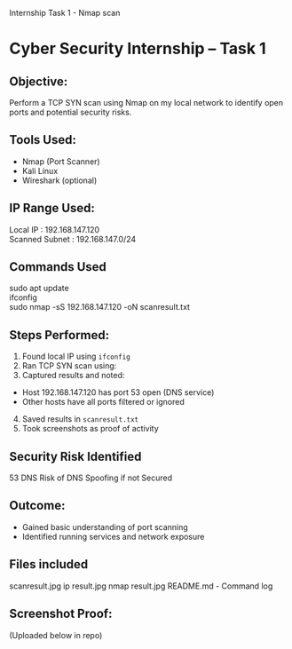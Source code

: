 
Internship Task 1 - Nmap scan
# Cyber Security Internship – Task 1

## Objective:
Perform a TCP SYN scan using Nmap on my local network to identify open ports and potential security risks.

## Tools Used:
- Nmap (Port Scanner)
- Kali Linux
- Wireshark (optional)

## IP Range Used:
Local IP : 192.168.147.120      
Scanned Subnet : 192.168.147.0/24

## Commands Used 
sudo apt update        
ifconfig         
sudo nmap -sS 192.168.147.120 -oN scanresult.txt

## Steps Performed:
1. Found local IP using `ifconfig`
2. Ran TCP SYN scan using:
3. Captured results and noted:
- Host 192.168.147.120 has port 53 open (DNS service)
- Other hosts have all ports filtered or ignored
4. Saved results in `scanresult.txt`
5. Took screenshots as proof of activity
  
## Security Risk Identified 
53     DNS Risk of DNS Spoofing if not Secured

## Outcome:
- Gained basic understanding of port scanning
- Identified running services and network exposure
  
## Files included 
scanresult.jpg
ip result.jpg
nmap result.jpg
README.md - Command log

## Screenshot Proof:
(Uploaded below in repo)
